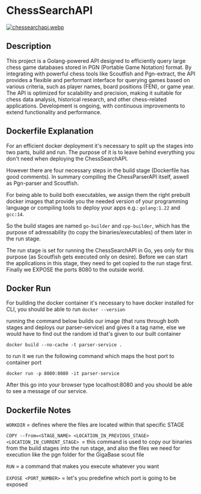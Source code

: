 # ChessSearchAPI
[![chessearchapi.webp](https://i.postimg.cc/XqD9q9T9/chessearchapi.webp)](https://postimg.cc/2Lh1XLj5)
## Description
This project is a Golang-powered API designed to efficiently query large chess game databases stored in PGN (Portable Game Notation) format. By integrating with powerful chess tools like Scoutfish and Pgn-extract, the API provides a flexible and performant interface for querying games based on various criteria, such as player names, board positions (FEN), or game year. The API is optimized for scalability and precision, making it suitable for chess data analysis, historical research, and other chess-related applications. Development is ongoing, with continuous improvements to extend functionality and performance.

## Dockerfile Explanation

For an efficient docker deployment it's necessary to split up the stages into two parts, build and run. The purpose of it is to leave behind everything you don't need when deploying the ChessSearchAPI. 

However there are four necessary steps in the build stage (Dockerfile has good comments). In summary compiling the ChessParserAPI itself, aswell as Pgn-parser and Scoutfish.

For being able to build both executables, we assign them the right prebuilt docker images that provide you the needed version of your programming language or compiling tools to deploy your apps e.g.: `golang:1.22` and `gcc:14`.

So the build stages are named `go-builder` and `cpp-builder`, which has the purpose of adressability (to copy the binaries/executables) of them later in the run stage.

The run stage is set for running the ChessSearchAPI in Go, yes only for this purpose (as Scoutfish gets executed only on desire). Before we can start the applications in this stage, they need to get copied to the run stage first. Finally we EXPOSE the ports 8080 to the outside world.

## Docker Run
For building the docker container it's necessary to have docker installed for CLI, you should be able to run ```docker --version```

running the command below builds our image (that runs through both stages and deploys our parser-service) and gives it a tag name, else we would have to find out the random id that's given to our built container 

`docker build --no-cache -t parser-service .`

to run it we run the following command which maps the host port to container port

`docker run -p 8080:8080 -it parser-service`

After this go into your browser type localhost:8080 and you should be able to see a message of our service.

## Dockerfile Notes

`WORKDIR` = defines where the files are located within that specific STAGE

`COPY --from=<STAGE_NAME> <LOCATION_IN_PREVIOUS_STAGE> <LOCATION_IN_CURRENT_STAGE> `= this command is used to copy our binaries from the build stages into the run stage, and also the files we need for execution like the pgn folder for the GigaBase scout file

`RUN` = a command that makes you execute whatever you want 

`EXPOSE <PORT_NUMBER>` = let's you predefine which port is going to be exposed 
